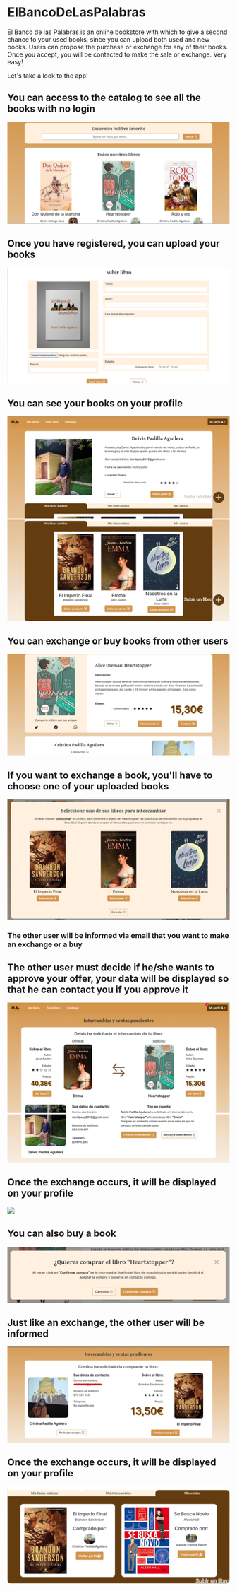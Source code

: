 ﻿# ElBancoDeLasPalabras
 
El Banco de las Palabras is an online bookstore with which to give a second chance to your used books, since you can upload both used and new books. Users can propose the purchase or exchange for any of their books. Once you accept, you will be contacted to make the sale or exchange. Very easy!

Let's take a look to the app!

## You can access to the catalog to see all the books with no login
<img src="/images/catalog.png">

## Once you have registered, you can upload your books
<img src="/images/UploadBook.png">

## You can see your books on your profile
<img src="/images/Profile.png">
<img src="/images/Profile my books.png">

## You can exchange or buy books from other users
<img src="/images/BookView.png">

## If you want to exchange a book, you'll have to choose one of your uploaded books
<img src="/images/Choose exchange.png">

<h3>The other user will be informed via email that you want to make an exchange or a buy</h3>

## The other user must decide if he/she wants to approve your offer, your data will be displayed so that he can contact you if you approve it
<img src="/images/Requested Exchange.png">
<img src="/images/Requested Exchange2.png">

## Once the exchange occurs, it will be displayed on your profile
<img src="/images/ProfileExchanges.png">

## You can also buy a book
<img src="/images/Confirmbuy.png">

## Just like an exchange, the other user will be informed
<img src="/images/Pending sell.png">

## Once the exchange occurs, it will be displayed on your profile
<img src="/images/My sales.png">

